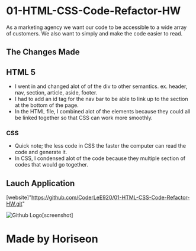 # 01-HTML-CSS-Code-Refactor-HW

As a marketing agency we want our code to be accessible to a wide array of customers. We also want to simply and make the code easier to read.

## The Changes Made

## HTML 5

- I went in and changed alot of of the div to other semantics. ex. header, nav, section, article, aside, footer.
- I had to add an id tag for the nav bar to be able to link up to the section at the bottom of the page.
- In the HTML file, I combined alot of the elements because they could all be linked together so that CSS can work more smoothly.

### CSS

- Quick note; the less code in CSS the faster the computer can read the code and generate it.
- In CSS, I condensed alot of the code because they multiple section of codes that would go together.

## Lauch Application

[website]"https://github.com/CoderLeE920/01-HTML-CSS-Code-Refactor-HW.git"

![Github Logo](C:\Users\Name\Desktop\HW-HTML-CSS-01\01-HTML-CSS-Code-Refactor-HW\assets\images\Screenshot.img.png)[screenshot]

# Made by Horiseon
